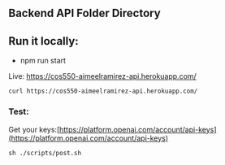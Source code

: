 ## Backend API Folder Directory

## Run it locally:
- npm run start

Live:
https://cos550-aimeelramirez-api.herokuapp.com/


```curl https://cos550-aimeelramirez-api.herokuapp.com/```

### Test: 
Get your keys:[https://platform.openai.com/account/api-keys](https://platform.openai.com/account/api-keys)

```
sh ./scripts/post.sh
```